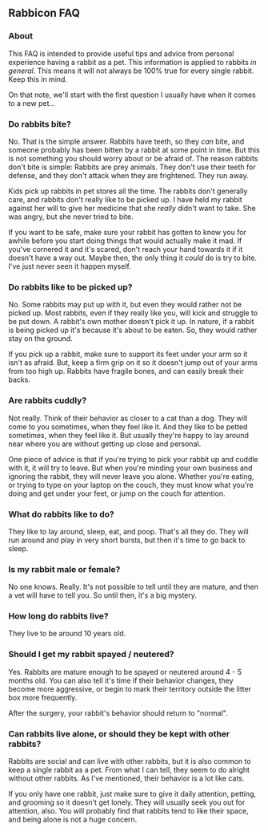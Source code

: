## Rabbicon FAQ

### About

This FAQ is intended to provide useful tips and advice from personal experience having a rabbit as a pet. This information is applied to rabbits *in general*. This means it will not always be 100% true for every single rabbit. Keep this in mind.

On that note, we'll start with the first question I usually have when it comes to a new pet...

### Do rabbits bite?

No. That is the simple answer. Rabbits have teeth, so they *can* bite, and someone probably has been bitten by a rabbit at some point in time. But this is not something you should worry about or be afraid of. The reason rabbits don't bite is simple: Rabbits are prey animals. They don't use their teeth for defense, and they don't attack when they are frightened. They run away.

Kids pick up rabbits in pet stores all the time. The rabbits don't generally care, and rabbits don't really like to be picked up. I have held my rabbit against her will to give her medicine that she *really* didn't want to take. She was angry, but she never tried to bite.

If you want to be safe, make sure your rabbit has gotten to know you for awhile before you start doing things that would actually make it mad. If you've cornered it and it's scared, don't reach your hand towards it if it doesn't have a way out. Maybe then, the only thing it *could* do is try to bite. I've just never seen it happen myself.

### Do rabbits like to be picked up?

No. Some rabbits may put up with it, but even they would rather not be picked up. Most rabbits, even if they really like you, will kick and struggle to be put down. A rabbit's own mother doesn't pick it up. In nature, if a rabbit is being picked up it's because it's about to be eaten. So, they would rather stay on the ground.

If you pick up a rabbit, make sure to support its feet under your arm so it isn't as afraid. But, keep a firm grip on it so it doesn't jump out of your arms from too high up. Rabbits have fragile bones, and can easily break their backs.

### Are rabbits cuddly?

Not really. Think of their behavior as closer to a cat than a dog. They will come to you sometimes, when they feel like it. And they like to be petted sometimes, when they feel like it. But usually they're happy to lay around near where you are without getting up close and personal.

One piece of advice is that if you're trying to pick your rabbit up and cuddle with it, it will try to leave. But when you're minding your own business and ignoring the rabbit, they will never leave you alone. Whether you're eating, or trying to type on your laptop on the couch, they must know what you're doing and get under your feet, or jump on the couch for attention.

### What do rabbits like to do?

They like to lay around, sleep, eat, and poop. That's all they do. They will run around and play in very short bursts, but then it's time to go back to sleep.

### Is my rabbit male or female?

No one knows. Really. It's not possible to tell until they are mature, and then a vet will have to tell you. So until then, it's a big mystery.

### How long do rabbits live?

They live to be around 10 years old.

### Should I get my rabbit spayed / neutered?

Yes. Rabbits are mature enough to be spayed or neutered around 4 - 5 months old. You can also tell it's time if their behavior changes, they become more aggressive, or begin to mark their territory outside the litter box more frequently.

After the surgery, your rabbit's behavior should return to "normal".

### Can rabbits live alone, or should they be kept with other rabbits?

Rabbits are social and can live with other rabbits, but it is also common to keep a single rabbit as a pet. From what I can tell, they seem to do alright without other rabbits. As I've mentioned, their behavior is a lot like cats.

If you only have one rabbit, just make sure to give it daily attention, petting, and grooming so it doesn't get lonely. They will usually seek you out for attention, also. You will probably find that rabbits tend to like their space, and being alone is not a huge concern.
